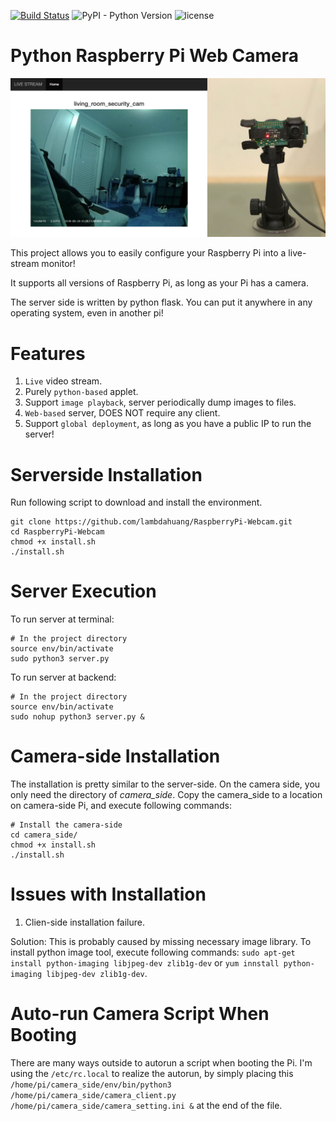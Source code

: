 [![Build Status](https://travis-ci.org/lambdahuang/RaspberryPi-Webcam.svg?branch=master)](https://travis-ci.org/lambdahuang/RaspberryPi-Webcam)
![PyPI - Python Version](https://img.shields.io/pypi/pyversions/Django.svg)
![license](https://img.shields.io/github/license/mashape/apistatus.svg)


# Python Raspberry Pi Web Camera

![Output Example1](https://github.com/lambdahuang/RaspberryPi-Webcam/blob/readme_update/ExampleImages/example1.jpg)

This project allows you to easily configure your Raspberry Pi into a live-stream monitor!

It supports all versions of Raspberry Pi, as long as your Pi has a camera.

The server side is written by python flask. You can put it anywhere in any operating system, even in another pi!

# Features

1. `Live` video stream.
2. Purely `python-based` applet.
3. Support `image playback`, server periodically dump images to files.
4. `Web-based` server, DOES NOT require any client.
5. Support `global deployment`, as long as you have a public IP to run the server!


# Serverside Installation

Run following script to download and install the environment.
```
git clone https://github.com/lambdahuang/RaspberryPi-Webcam.git
cd RaspberryPi-Webcam
chmod +x install.sh
./install.sh
```

# Server Execution

To run server at terminal:
```
# In the project directory
source env/bin/activate
sudo python3 server.py
```

To run server at backend:
```
# In the project directory
source env/bin/activate
sudo nohup python3 server.py &
```

# Camera-side Installation

The installation is pretty similar to the server-side.
On the camera side, you only need the directory of *camera_side*. 
Copy the camera_side to a location on camera-side Pi, and execute following commands:
```
# Install the camera-side
cd camera_side/
chmod +x install.sh
./install.sh
```

# Issues with Installation

1. Clien-side installation failure.

Solution: This is probably caused by missing necessary image library. To install python image tool, execute following commands: `sudo apt-get install python-imaging libjpeg-dev zlib1g-dev` or `yum innstall python-imaging libjpeg-dev zlib1g-dev`.

# Auto-run Camera Script When Booting

There are many ways outside to autorun a script when booting the Pi.
I'm using the `/etc/rc.local` to realize the autorun,
by simply placing this `/home/pi/camera_side/env/bin/python3 /home/pi/camera_side/camera_client.py /home/pi/camera_side/camera_setting.ini &`
at the end of the file.

